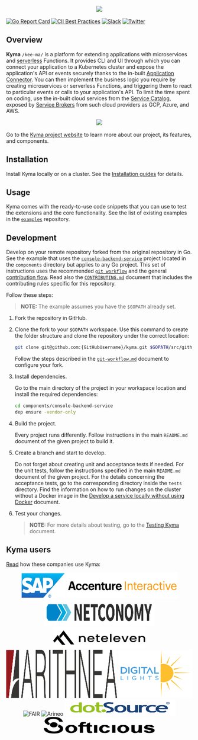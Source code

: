<p align="center">
 <img src="https://raw.githubusercontent.com/kyma-project/kyma/master/logo.png" width="235">
</p>

[![Go Report Card](https://goreportcard.com/badge/github.com/kyma-project/kyma)](https://goreportcard.com/report/github.com/kyma-project/kyma)
[![CII Best Practices](https://bestpractices.coreinfrastructure.org/projects/2168/badge)](https://bestpractices.coreinfrastructure.org/projects/2168)
[![Slack](https://img.shields.io/badge/slack-@kyma--community-yellow.svg)](http://slack.kyma-project.io)
[![Twitter](https://img.shields.io/badge/twitter-@kymaproject-blue.svg)](https://twitter.com/kymaproject)

## Overview

**Kyma** `/kee-ma/` is a platform for extending applications with microservices and [serverless](https://kyma-project.io/docs/components/serverless/#overview-overview) Functions. It provides CLI and UI through which you can connect your application to a Kubernetes cluster and expose the application's API or events securely thanks to the in-built [Application Connector](https://kyma-project.io/docs/components/application-connector/#overview-overview). You can then implement the business logic you require by creating microservices or serverless Functions, and triggering them to react to particular events or calls to your application's API. To limit the time spent on coding, use the in-built cloud services from the [Service Catalog](https://kyma-project.io/docs/components/service-catalog/#overview-overview), exposed by [Service Brokers](https://kyma-project.io/docs/components/service-catalog/#service-brokers-service-brokers) from such cloud providers as GCP, Azure, and AWS.

<p align="center">
<a href="https://youtu.be/kP7mSELIxXw">
<img src="./docs/kyma/assets/withoutprov4.gif" style="max-width:100%;">
</a>
</p>

Go to the [Kyma project website](https://kyma-project.io/) to learn more about our project, its features, and components.

## Installation

Install Kyma locally or on a cluster. See the [Installation guides](https://kyma-project.io/docs/root/kyma#installation-installation) for details.

## Usage

Kyma comes with the ready-to-use code snippets that you can use to test the extensions and the core functionality. See the list of existing examples in the [`examples`](https://github.com/kyma-project/examples) repository.

## Development

Develop on your remote repository forked from the original repository in Go.
See the example that uses the [`console-backend-service`](components/console-backend-service) project located in the `components` directory but applies to any Go project. This set of instructions uses the recommended [`git workflow`](https://kyma-project.io/community/contributing/#git-workflow-git-workflow) and the general [contribution flow](https://kyma-project.io/community/contributing/#contributing-rules-contributing-rules-contribute-code-or-content). Read also the [`CONTRIBUTING.md`](CONTRIBUTING.md) document that includes the contributing rules specific for this repository.

Follow these steps:

> **NOTE:** The example assumes you have the `$GOPATH` already set.

1. Fork the repository in GitHub.

2. Clone the fork to your `$GOPATH` workspace. Use this command to create the folder structure and clone the repository under the correct location:

    ```bash
    git clone git@github.com:{GitHubUsername}/kyma.git $GOPATH/src/github.com/kyma-project/kyma
    ```

    Follow the steps described in the [`git-workflow.md`](https://kyma-project.io/community/contributing#git-workflow-git-workflow-steps) document to configure your fork.

3. Install dependencies.

    Go to the main directory of the project in your workspace location and install the required dependencies:

    ```bash
    cd components/console-backend-service
    dep ensure -vendor-only
    ```

4. Build the project.

    Every project runs differently. Follow instructions in the main `README.md` document of the given project to build it.

5. Create a branch and start to develop.

    Do not forget about creating unit and acceptance tests if needed. For the unit tests, follow the instructions specified in the main `README.md` document of the given project. For the details concerning the acceptance tests, go to the corresponding directory inside the `tests` directory.
    Find the information on how to run changes on the cluster without a Docker image in the [Develop a service locally without using Docker](https://kyma-project.io/docs/root/kyma#tutorials-develop-a-service-locally-without-using-docker) document.

6. Test your changes.

    >**NOTE:** For more details about testing, go to the [Testing Kyma](https://kyma-project.io/docs/root/kyma#details-testing-kyma) document.

## Kyma users

[Read](https://kyma-project.io/#used-by) how these companies use Kyma:

<p align="center">
  <img src="https://github.com/kyma-project/website/blob/master/content/adopters/logos/sap.svg" alt="SAP" width="120" height="70" />
  <img src="https://github.com/kyma-project/website/blob/master/content/adopters/logos/accenture.svg" alt="Accenture" width="300" height="70" />
  <img src="https://github.com/kyma-project/website/blob/master/content/adopters/logos/netconomy.svg" alt="NETCONOMY" width="300" height="70" />
  <img src="https://github.com/kyma-project/website/blob/master/content/adopters/logos/neteleven.svg" alt="neteleven" width="250" height="60" />
  <img src="https://github.com/kyma-project/website/blob/master/content/adopters/logos/arithnea.svg" alt="ARITHNEA" width="300" height="130" />
  <img src="https://github.com/kyma-project/website/blob/master/content/adopters/logos/digital_lights.svg" alt="Digital Lights" width="200" height="130" />
  <img src="https://github.com/kyma-project/website/blob/master/content/adopters/logos/FAIR_LOGO_HEADER.svg" alt="FAIR" width="300" height="130" />
  <img src="https://github.com/kyma-project/website/blob/master/content/adopters/logos/arineo.svg" alt="Arineo" width="300" height="45" />
  <img src="https://github.com/kyma-project/website/blob/master/content/adopters/logos/dotsource.svg" alt="dotSource" width="300" height="45" />
  <img src="https://github.com/kyma-project/website/blob/master/content/adopters/logos/softicious.svg" alt="Softicious" width="300" height="45" />
</p>
